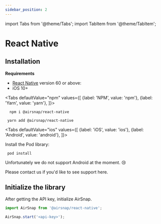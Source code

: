 ```yaml
---
sidebar_position: 2
---
```


import Tabs from '@theme/Tabs';
import TabItem from '@theme/TabItem';

# React Native

## Installation

**Requirements**

- [React Native](https://reactnative.dev/) version 60 or above:
- iOS 10+

<Tabs
defaultValue="npm"
values={[
{label: 'NPM', value: 'npm'},
{label: 'Yarn', value: 'yarn'},
]}>

<TabItem value="npm">

```
  npm i @airsnap/react-native
```

</TabItem>

<TabItem value="yarn">

```
 yarn add @airsnap/react-native
```

</TabItem>

</Tabs>

<Tabs
defaultValue="ios"
values={[
{label: 'iOS', value: 'ios'},
{label: 'Android', value: 'android'},
]}>

<TabItem value="ios">

Install the Pod library:

```
 pod install
```

</TabItem>

<TabItem value="android">

Unfortunately we do not support Android at the moment. 😢

Please contact us if you'd like to see support here.

</TabItem>

</Tabs>

## Initialize the library

After getting the API key, initialize AirSnap.

```js
import AirSnap from '@airsnap/react-native';

AirSnap.start('<api-key>');
```
